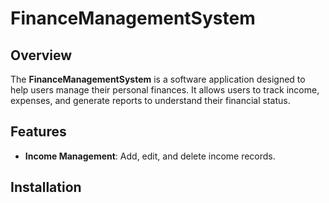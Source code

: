 # FinanceManagementSystem

## Overview
The **FinanceManagementSystem** is a software application designed to help users manage their personal finances. It allows users to track income, expenses, and generate reports to understand their financial status.

## Features
- **Income Management**: Add, edit, and delete income records.
  
## Installation

